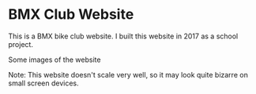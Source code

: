 # BMX Club Website

<p>This is a BMX bike club website. I built this website in 2017 as a school project.</p>

<p>Some images of the website</p>







<p>Note: This website doesn't scale very well, so it may look quite bizarre on small screen devices.</p>

